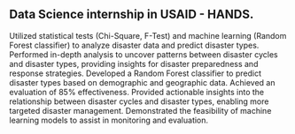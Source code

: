 ## Data Science internship in USAID - HANDS.
Utilized statistical tests (Chi-Square, F-Test) and machine learning (Random Forest classifier) to analyze disaster data
and predict disaster types.
Performed in-depth analysis to uncover patterns between disaster cycles and disaster types, providing insights for
disaster preparedness and response strategies.
Developed a Random Forest classifier to predict disaster types based on demographic and geographic data. Achieved an
evaluation of 85% effectiveness.
Provided actionable insights into the relationship between disaster cycles and disaster types, enabling more targeted
disaster management.
Demonstrated the feasibility of machine learning models to assist in monitoring and evaluation.
